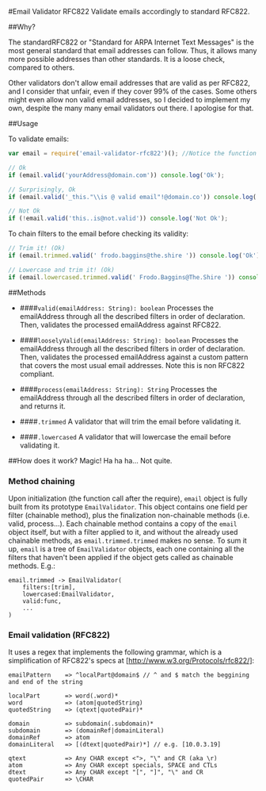 #Email Validator RFC822
Validate emails accordingly to standard RFC822.

##Why?

The standardRFC822 or "Standard for ARPA Internet Text Messages" is the most general standard that email addresses can follow. Thus, it allows many more possible addresses than other standards. It is a loose check, compared to others.

Other validators don't allow email addresses that are valid as per RFC822, and I consider that unfair, even if they cover 99% of the cases. Some others might even allow non valid email addresses, so I decided to implement my own, despite the many many email validators out there. I apologise for that.

##Usage

To validate emails:
```javascript
var email = require('email-validator-rfc822')(); //Notice the function call

// Ok
if (email.valid('yourAddress@domain.com')) console.log('Ok');

// Surprisingly, Ok
if (email.valid('_this."\\is @ valid email"!@domain.co')) console.log('Ok');

// Not Ok
if (!email.valid('this..is@not.valid')) console.log('Not Ok');

```

To chain filters to the email before checking its validity:
```javascript
// Trim it! (Ok)
if (email.trimmed.valid(' frodo.baggins@the.shire ')) console.log('Ok');

// Lowercase and trim it! (Ok)
if (email.lowercased.trimmed.valid(' Frodo.Baggins@The.Shire ')) console.log('Ok');
```

##Methods
- ####`valid(emailAddress: String): boolean`
Processes the emailAddress through all the described filters in order of declaration.
Then, validates the processed emailAddress against RFC822.

- ####`looselyValid(emailAddress: String): boolean`
Processes the emailAddress through all the described filters in order of declaration.
Then, validates the processed emailAddress against a custom pattern that covers the most
usual email addresses. Note this is non RFC822 compliant.

- ####`process(emailAddress: String): String`
Processes the emailAddress through all the described filters in order of declaration, and returns it.

- ####`.trimmed`
A validator that will trim the email before validating it.

- ####`.lowercased`
A validator that will lowercase the email before validating it.

##How does it work?
Magic! Ha ha ha... Not quite.

### Method chaining
Upon initialization (the function call after the require), `email` object is fully built from its prototype `EmailValidator`. This object contains one field per filter (chainable method), plus the finalization non-chainable methods (i.e. valid, process...). Each chainable method contains a copy of the `email` object itself, but with a filter applied to it, and without the already used chainable methods, as `email.trimmed.trimmed` makes no sense.
To sum it up, `email` is a tree of `EmailValidator` objects, each one containing all the filters that haven't been applied if the object gets called as chainable methods.
E.g.:
```
email.trimmed -> EmailValidator(
    filters:[trim],
    lowercased:EmailValidator,
    valid:func,
    ...
)
```

### Email validation (RFC822)
It uses a regex that implements the following grammar, which is a simplification of RFC822's specs at [http://www.w3.org/Protocols/rfc822/]:
```
emailPattern    => ^localPart@domain$ // ^ and $ match the beggining and end of the string

localPart       => word(.word)*
word            => (atom|quotedString)
quotedString    => (qtext|quotedPair)*

domain          => subdomain(.subdomain)*
subdomain       => (domainRef|domainLiteral)
domainRef       => atom
domainLiteral   => [(dtext|quotedPair)*] // e.g. [10.0.3.19]

qtext           => Any CHAR except <">, "\" and CR (aka \r)
atom            => Any CHAR except specials, SPACE and CTLs
dtext           => Any CHAR except "[", "]", "\" and CR
quotedPair      => \CHAR

```
